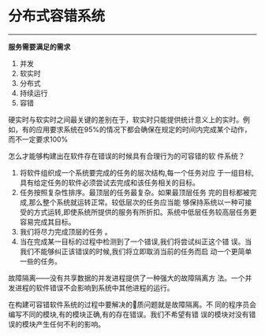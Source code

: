 # 分布式容错系统

---
**服务需要满足的需求**

 1. 并发
 2. 软实时
 3. 分布式
 4. 持续运行
 5. 容错

硬实时与软实时之间最关键的差别在于，软实时只能提供统计意义上的实时。例如，有的应用要求系统在95%的情况下都会确保在规定的时间内完成某个动作，而不一定要求100%

怎么才能够构建出在软件存在错误的时候具有合理行为的可容错的软 件系统？

1. 将软件组织成一个系统要完成的任务的层次结构,每一个任务对应 于一组目标,具有给定任务的软件必须尝试去完成和该任务相关的目标。
2. 任务按照复杂性排序。最顶层的任务最复杂。如果最顶层任务 完的目标都被完成,那么整个系统就运转正常。较低层次的任务应当能 够保持系统以一种可接受的方式运转,即使系统所提供的服务有所折扣。系统中低层任务较高层任务更容易完成其目标。
3. 我们将尽力完成顶层的任务 。
4. 当在完成某一目标的过程中检测到了一个错误,我们将尝试纠正这个错 误。当我们不能够纠正该错误的时候,我们将立即取消当前的任务而启 动一个更简单一些的任务。

 
故障隔离——没有共享数据的并发进程提供了一种强大的故障隔离方 法。一个并发进程的软件错误不会影响到系统中其他进程的运行。

在构建可容错软件系统的过程中要解决的􏰁质问题就是故障隔离。不 同的程序员会编写不同的模块,有的模块正确,有的存在错误。我们不希望有错 误的模块对没有错误的模块产生任何不利的影响。
